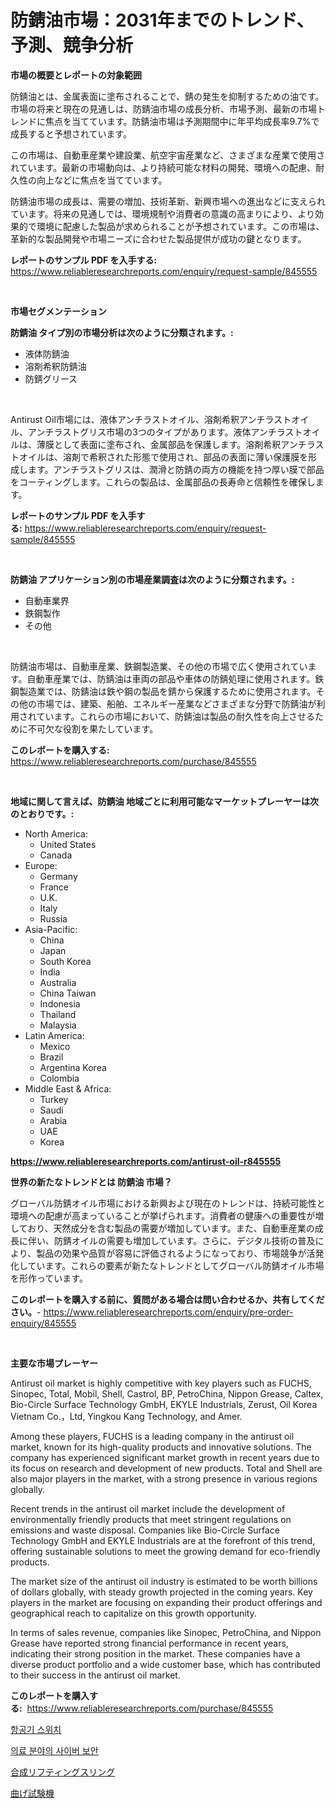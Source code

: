 <p><h1>防錆油市場：2031年までのトレンド、予測、競争分析</h1></p><p><strong>市場の概要とレポートの対象範囲</strong></p>
<p><p>防錆油とは、金属表面に塗布されることで、錆の発生を抑制するための油です。市場の将来と現在の見通しは、防錆油市場の成長分析、市場予測、最新の市場トレンドに焦点を当てています。防錆油市場は予測期間中に年平均成長率9.7%で成長すると予想されています。</p><p>この市場は、自動車産業や建設業、航空宇宙産業など、さまざまな産業で使用されています。最新の市場動向は、より持続可能な材料の開発、環境への配慮、耐久性の向上などに焦点を当てています。</p><p>防錆油市場の成長は、需要の増加、技術革新、新興市場への進出などに支えられています。将来の見通しでは、環境規制や消費者の意識の高まりにより、より効果的で環境に配慮した製品が求められることが予想されています。この市場は、革新的な製品開発や市場ニーズに合わせた製品提供が成功の鍵となります。</p></p>
<p><strong>レポートのサンプル PDF を入手する:</strong> <a href="https://www.reliableresearchreports.com/enquiry/request-sample/845555">https://www.reliableresearchreports.com/enquiry/request-sample/845555</a></p>
<p>&nbsp;</p>
<p><strong>市場セグメンテーション</strong></p>
<p><strong>防錆油 タイプ別の市場分析は次のように分類されます。:</strong></p>
<p><ul><li>液体防錆油</li><li>溶剤希釈防錆油</li><li>防錆グリース</li></ul></p>
<p>&nbsp;</p>
<p><p>Antirust Oil市場には、液体アンチラストオイル、溶剤希釈アンチラストオイル、アンチラストグリス市場の3つのタイプがあります。液体アンチラストオイルは、薄膜として表面に塗布され、金属部品を保護します。溶剤希釈アンチラストオイルは、溶剤で希釈された形態で使用され、部品の表面に薄い保護膜を形成します。アンチラストグリスは、潤滑と防錆の両方の機能を持つ厚い膜で部品をコーティングします。これらの製品は、金属部品の長寿命と信頼性を確保します。</p></p>
<p><strong>レポートのサンプル PDF を入手する:</strong>&nbsp;<a href="https://www.reliableresearchreports.com/enquiry/request-sample/845555">https://www.reliableresearchreports.com/enquiry/request-sample/845555</a></p>
<p>&nbsp;</p>
<p><strong> 防錆油 アプリケーション別の市場産業調査は次のように分類されます。:</strong></p>
<p><ul><li>自動車業界</li><li>鉄鋼製作</li><li>その他</li></ul></p>
<p>&nbsp;</p>
<p><p>防錆油市場は、自動車産業、鉄鋼製造業、その他の市場で広く使用されています。自動車産業では、防錆油は車両の部品や車体の防錆処理に使用されます。鉄鋼製造業では、防錆油は鉄や鋼の製品を錆から保護するために使用されます。その他の市場では、建築、船舶、エネルギー産業などさまざまな分野で防錆油が利用されています。これらの市場において、防錆油は製品の耐久性を向上させるために不可欠な役割を果たしています。</p></p>
<p><strong>このレポートを購入する:</strong>&nbsp; <a href="https://www.reliableresearchreports.com/purchase/845555">https://www.reliableresearchreports.com/purchase/845555</a></p>
<p>&nbsp;</p>
<p><strong>地域に関して言えば、防錆油 地域ごとに利用可能なマーケットプレーヤーは次のとおりです。:</strong></p>
<p><ul>
    <li>
        North America:
        <ul>
            <li>United States</li>
            <li>Canada</li>
        </ul>
    </li>
    <li>
        Europe:
        <ul>
            <li>Germany</li>
            <li>France</li>
            <li>U.K.</li>
            <li>Italy</li>
            <li>Russia</li>
        </ul>
    </li>
    <li>
        Asia-Pacific:
        <ul>
            <li>China</li>
            <li>Japan</li>
            <li>South Korea</li>
            <li>India</li>
            <li>Australia</li>
            <li>China Taiwan</li>
            <li>Indonesia</li>
            <li>Thailand</li>
            <li>Malaysia</li>
        </ul>
    </li>
    <li>
        Latin America:
        <ul>
            <li>Mexico</li>
            <li>Brazil</li>
            <li>Argentina Korea</li>
            <li>Colombia</li>
        </ul>
    </li>
    <li>
        Middle East & Africa:
        <ul>
            <li>Turkey</li>
            <li>Saudi</li>
            <li>Arabia</li>
            <li>UAE</li>
            <li>Korea</li>
        </ul>
    </li>
    </ul></p>
<p><strong><a href="https://www.reliableresearchreports.com/antirust-oil-r845555">https://www.reliableresearchreports.com/antirust-oil-r845555</a></strong>&nbsp;</p>
<p><strong>世界の新たなトレンドとは 防錆油 市場？</strong></p>
<p><p>グローバル防錆オイル市場における新興および現在のトレンドは、持続可能性と環境への配慮が高まっていることが挙げられます。消費者の健康への重要性が増しており、天然成分を含む製品の需要が増加しています。また、自動車産業の成長に伴い、防錆オイルの需要も増加しています。さらに、デジタル技術の普及により、製品の効果や品質が容易に評価されるようになっており、市場競争が活発化しています。これらの要素が新たなトレンドとしてグローバル防錆オイル市場を形作っています。</p></p>
<p><strong>このレポートを購入する前に、質問がある場合は問い合わせるか、共有してください。</strong>- <a href="https://www.reliableresearchreports.com/enquiry/pre-order-enquiry/845555">https://www.reliableresearchreports.com/enquiry/pre-order-enquiry/845555</a></p>
<p>&nbsp;</p>
<p><strong>主要な市場プレーヤー</strong></p>
<p><p>Antirust oil market is highly competitive with key players such as FUCHS, Sinopec, Total, Mobil, Shell, Castrol, BP, PetroChina, Nippon Grease, Caltex, Bio-Circle Surface Technology GmbH, EKYLE Industrials, Zerust, Oil Korea Vietnam Co.，Ltd, Yingkou Kang Technology, and Amer. </p><p>Among these players, FUCHS is a leading company in the antirust oil market, known for its high-quality products and innovative solutions. The company has experienced significant market growth in recent years due to its focus on research and development of new products. Total and Shell are also major players in the market, with a strong presence in various regions globally.</p><p>Recent trends in the antirust oil market include the development of environmentally friendly products that meet stringent regulations on emissions and waste disposal. Companies like Bio-Circle Surface Technology GmbH and EKYLE Industrials are at the forefront of this trend, offering sustainable solutions to meet the growing demand for eco-friendly products.</p><p>The market size of the antirust oil industry is estimated to be worth billions of dollars globally, with steady growth projected in the coming years. Key players in the market are focusing on expanding their product offerings and geographical reach to capitalize on this growth opportunity.</p><p>In terms of sales revenue, companies like Sinopec, PetroChina, and Nippon Grease have reported strong financial performance in recent years, indicating their strong position in the market. These companies have a diverse product portfolio and a wide customer base, which has contributed to their success in the antirust oil market.</p></p>
<p><strong>このレポートを購入する:</strong>&nbsp;&nbsp;<a href="https://www.reliableresearchreports.com/purchase/845555">https://www.reliableresearchreports.com/purchase/845555</a></p>
<p><p><a href="https://medium.com/@pyscho67867/%EB%B9%84%ED%96%89%EA%B8%B0-%EC%8A%A4%EC%9C%84%EC%B9%98-%EC%8B%9C%EC%9E%A5-%EC%A0%90%EC%9C%A0%EC%9C%A8-%EB%B3%80%ED%99%94-%EB%B0%8F-%EC%8B%9C%EC%9E%A5-%EC%84%B1%EC%9E%A5-%EA%B2%BD%ED%96%A5-2024%EB%85%84-2031%EB%85%84-7cb13edf9fc5">항공기 스위치</a></p><p><a href="https://medium.com/@travisohan56562023/%ED%97%AC%EC%8A%A4%EC%BC%80%EC%96%B4-%EC%8B%9C%EC%9E%A5%EC%97%90%EC%84%9C%EC%9D%98-%EC%82%AC%EC%9D%B4%EB%B2%84-%EB%B3%B4%EC%95%88-%ED%95%B4%EB%8F%85-%EC%8B%9C%EC%9E%A5-%EC%A0%90%EC%9C%A0%EC%9C%A8-%ED%8A%B8%EB%A0%8C%EB%93%9C-%EB%B0%8F-%EC%84%B1%EC%9E%A5-%EC%96%91%EC%83%81-d46b24d12360">의료 분야의 사이버 보안</a></p><p><a href="https://medium.com/@ashleyivingston5656/%E5%90%88%E6%88%90%E3%83%AA%E3%83%95%E3%83%86%E3%82%A3%E3%83%B3%E3%82%B0%E3%82%B9%E3%83%AA%E3%83%B3%E3%82%B0%E3%81%AE%E5%B8%82%E5%A0%B4%E5%88%86%E6%9E%90%E3%81%A82024%E5%B9%B4%E3%81%8B%E3%82%892031%E5%B9%B4%E3%81%BE%E3%81%A7%E3%81%AE%E4%BA%88%E6%B8%AC%E3%82%B5%E3%82%A4%E3%82%BA-43e56e90306d">合成リフティングスリング</a></p><p><a href="https://medium.com/@kimalker_178/%E3%83%87%E3%82%B3%E3%83%BC%E3%83%87%E3%82%A3%E3%83%B3%E3%82%B0-%E3%83%99%E3%83%B3%E3%83%89%E3%83%86%E3%82%B9%E3%83%88%E6%A9%9F%E5%99%A8%E5%B8%82%E5%A0%B4%E3%83%A1%E3%83%88%E3%83%AA%E3%83%83%E3%82%AF%E3%82%B9-%E5%B8%82%E5%A0%B4%E3%82%B7%E3%82%A7%E3%82%A2-%E3%83%88%E3%83%AC%E3%83%B3%E3%83%89-%E3%81%8A%E3%82%88%E3%81%B3%E6%88%90%E9%95%B7%E3%83%91%E3%82%BF%E3%83%BC%E3%83%B3-bea435d8c4fa">曲げ試験機</a></p></p>
